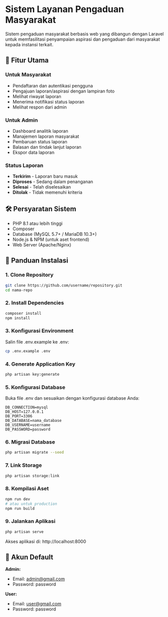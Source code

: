 # Sistem Layanan Pengaduan Masyarakat

Sistem pengaduan masyarakat berbasis web yang dibangun dengan Laravel untuk memfasilitasi penyampaian aspirasi dan pengaduan dari masyarakat kepada instansi terkait.

## 🚀 Fitur Utama

### Untuk Masyarakat
- Pendaftaran dan autentikasi pengguna
- Pengajuan laporan/aspirasi dengan lampiran foto
- Melihat riwayat laporan
- Menerima notifikasi status laporan
- Melihat respon dari admin

### Untuk Admin
- Dashboard analitik laporan
- Manajemen laporan masyarakat
- Pembaruan status laporan
- Balasan dan tindak lanjut laporan
- Ekspor data laporan

### Status Laporan
- **Terkirim** - Laporan baru masuk
- **Diproses** - Sedang dalam penanganan
- **Selesai** - Telah diselesaikan
- **Ditolak** - Tidak memenuhi kriteria

## 🛠️ Persyaratan Sistem

- PHP 8.1 atau lebih tinggi
- Composer
- Database (MySQL 5.7+ / MariaDB 10.3+)
- Node.js & NPM (untuk aset frontend)
- Web Server (Apache/Nginx)

## 🚀 Panduan Instalasi

### 1. Clone Repository
```bash
git clone https://github.com/username/repository.git
cd nama-repo
```

### 2. Install Dependencies
```bash
composer install
npm install
```

### 3. Konfigurasi Environment
Salin file .env.example ke .env:
```bash
cp .env.example .env
```

### 4. Generate Application Key
```bash
php artisan key:generate
```

### 5. Konfigurasi Database
Buka file .env dan sesuaikan dengan konfigurasi database Anda:
```env
DB_CONNECTION=mysql
DB_HOST=127.0.0.1
DB_PORT=3306
DB_DATABASE=nama_database
DB_USERNAME=username
DB_PASSWORD=password
```

### 6. Migrasi Database
```bash
php artisan migrate --seed
```

### 7. Link Storage
```bash
php artisan storage:link
```

### 8. Kompilasi Aset
```bash
npm run dev
# atau untuk production
npm run build
```

### 9. Jalankan Aplikasi
```bash
php artisan serve
```

Akses aplikasi di: http://localhost:8000

## 🔐 Akun Default
**Admin:**
- Email: admin@gmail.com
- Password: password

**User:**
- Email: user@gmail.com
- Password: password
